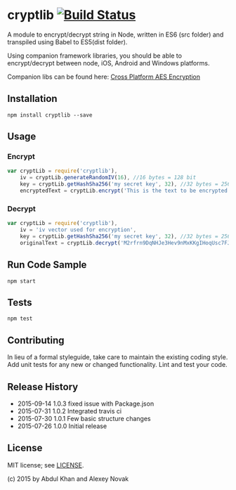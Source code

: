 # cryptlib [![Build Status](https://travis-ci.org/invalidred/cryptlib.svg?branch=master)](https://travis-ci.org/invalidred/cryptlib)

A module to encrypt/decrypt string in Node, written in ES6 (src folder) and transpiled using Babel to ES5(dist folder).

Using companion framework libraries, you should be able to encrypt/decrypt between node, iOS, Android and Windows platforms.

Companion libs can be found here: [Cross Platform AES Encryption](https://github.com/Pakhee/Cross-platform-AES-encryption)


## Installation

`npm install cryptlib --save`

## Usage

### Encrypt

```javascript
var cryptLib = require('cryptlib'),
    iv = cryptLib.generateRandomIV(16), //16 bytes = 128 bit
    key = cryptLib.getHashSha256('my secret key', 32), //32 bytes = 256 bits
    encryptedText = cryptLib.encrypt('This is the text to be encrypted', key, iv);
```

### Decrypt

```javascript
var cryptLib = require('cryptlib'),
    iv = 'iv vector used for encryption',
    key = cryptLib.getHashSha256('my secret key', 32), //32 bytes = 256 bits
    originalText = cryptLib.decrypt('M2rfrn9DqNHJe3Hev9nMxKKgIHoqUsc7FJM+tBGxIrl3Wk9UeKIQ5fRUUZF3q2i5', key, iv);
```

## Run Code Sample

`npm start`

## Tests

`npm test`

## Contributing

In lieu of a formal styleguide, take care to maintain the existing coding style.
Add unit tests for any new or changed functionality. Lint and test your code.

## Release History

* 2015-09-14	1.0.3 fixed issue with Package.json
* 2015-07-31    1.0.2 Integrated travis ci
* 2015-07-30    1.0.1 Few basic structure changes
* 2015-07-26    1.0.0 Initial release

## License

MIT license; see [LICENSE](./LICENSE).

(c) 2015 by Abdul Khan and Alexey Novak
